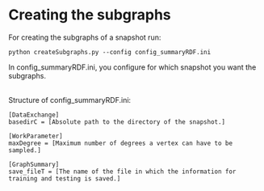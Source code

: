# Creating the subgraphs
For creating the subgraphs of a snapshot run:
```console
python createSubgraphs.py --config config_summaryRDF.ini
```
In config_summaryRDF.ini, you configure for which snapshot you want the subgraphs. <br /> <br />

Structure of config_summaryRDF.ini:
```
[DataExchange]
basedirC = [Absolute path to the directory of the snapshot.]

[WorkParameter]
maxDegree = [Maximum number of degrees a vertex can have to be sampled.]

[GraphSummary]
save_fileT = [The name of the file in which the information for training and testing is saved.]
```